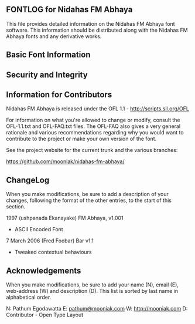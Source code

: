 FONTLOG for  Nidahas FM Abhaya
-------------------

This file provides detailed information on the Nidahas FM Abhaya font software.
This information should be distributed along with the Nidahas FM Abhaya fonts
and any derivative works.


Basic Font Information
--------------------------



Security and Integrity
-------------------------



Information for Contributors
------------------------------

Nidahas FM Abhaya is released under the OFL 1.1 - http://scripts.sil.org/OFL

For information on what you're allowed to change or modify, consult the
OFL-1.1.txt and OFL-FAQ.txt files. The OFL-FAQ also gives a very general
rationale and various recommendations regarding why you would want to
contribute to the project or make your own version of the font.

See the project website for the current trunk and the various branches:

https://github.com/mooniak/nidahas-fm-abhaya/


ChangeLog
----------

When you make modifications, be sure to add a description of your changes,
following the format of the other entries, to the start of this section.

1997 (ushpanada Ekanayake) FM Abhaya, v1.001
- ASCII Encoded Font


7 March 2006 (Fred Foobar) Bar v1.1
- Tweaked contextual behaviours



Acknowledgements
-------------------------

When you make modifications, be sure to add your name (N), email (E),
web-address (W) and description (D). This list is sorted by last name in
alphabetical order.

N: Pathum Egodawatta
E: pathum@mooniak.com
W: http://mooniak.com
D: Contributor - Open Type Layout

